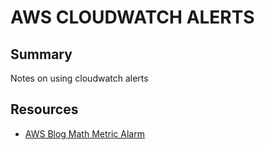# AWS CLOUDWATCH ALERTS

## Summary

Notes on using cloudwatch alerts

## Resources

- [AWS Blog Math Metric Alarm](https://aws.amazon.com/blogs/mt/create-a-metric-math-alarm-using-amazon-cloudwatch/)
